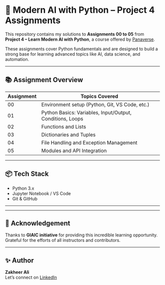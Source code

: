 # 🚀 Modern AI with Python – Project 4 Assignments

This repository contains my solutions to **Assignments 00 to 05** from **Project 4 – Learn Modern AI with Python**, a course offered by [Panaverse](https://github.com/panaversity/learn-modern-ai-python).

These assignments cover Python fundamentals and are designed to build a strong base for learning advanced topics like AI, data science, and automation.

---

## 📚 Assignment Overview

| Assignment | Topics Covered |
|------------|----------------|
| 00 | Environment setup (Python, Git, VS Code, etc.) |
| 01 | Python Basics: Variables, Input/Output, Conditions, Loops |
| 02 | Functions and Lists |
| 03 | Dictionaries and Tuples |
| 04 | File Handling and Exception Management |
| 05 | Modules and API Integration |

---

## 📦 Tech Stack
- Python 3.x
- Jupyter Notebook / VS Code
- Git & GitHub

---



---

## 🙌 Acknowledgement
Thanks to **GIAIC initiative** for providing this incredible learning opportunity. Grateful for the efforts of all instructors and contributors.

---

## ✨ Author
**Zakheer Ali**  
Let’s connect on [LinkedIn](https://www.linkedin.com/in/zakheer-ali-57a8a1335/)  
